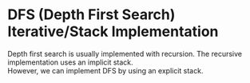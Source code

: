 <h1>DFS (Depth First Search) Iterative/Stack Implementation</h1>
Depth first search is usually implemented with recursion. The recursive 
implementation uses an implicit stack. <br>
However, we can implement DFS by using an explicit stack.